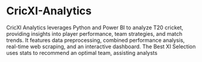 # CricXI-Analytics
 CricXI Analytics leverages Python and Power BI to analyze T20 cricket, providing insights into player performance, team strategies, and match trends. It features data preprocessing, combined performance analysis, real-time web scraping, and an interactive dashboard. The Best XI Selection uses stats to recommend an optimal team, assisting analysts 
